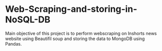 # Web-Scraping-and-storing-in-NoSQL-DB

Main objective of this project is to perform webscraping on Inshorts news website using Beautifil soup and storing the data to MongoDB using Pandas.
